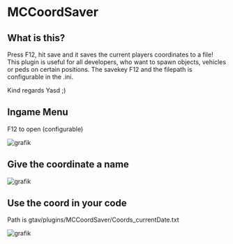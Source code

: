 # MCCoordSaver

## What is this?
Press F12, hit save and it saves the current players coordinates to a file!
This plugin is useful for all developers, who want to spawn objects, vehicles or peds on certain positions.
The savekey F12 and the filepath is configurable in the .ini.

Kind regards
Yasd ;)

## Ingame Menu
F12 to open (configurable)

![grafik](https://github.com/user-attachments/assets/dc7ea476-81cd-4852-be9f-832496905790)

## Give the coordinate a name
![grafik](https://github.com/user-attachments/assets/ea9d0523-6bf0-4f53-acbe-b7fcca63a5f3)

## Use the coord in your code
Path is gtav/plugins/MCCoordSaver/Coords_currentDate.txt

![grafik](https://github.com/user-attachments/assets/040c9e1f-18ea-4990-8014-a37fca943195)
